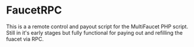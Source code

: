 FaucetRPC
=========

This is a a remote control and payout script for the MultiFaucet PHP script.  Still in it's early stages but fully functional for paying out and refilling the fuacet via RPC.
